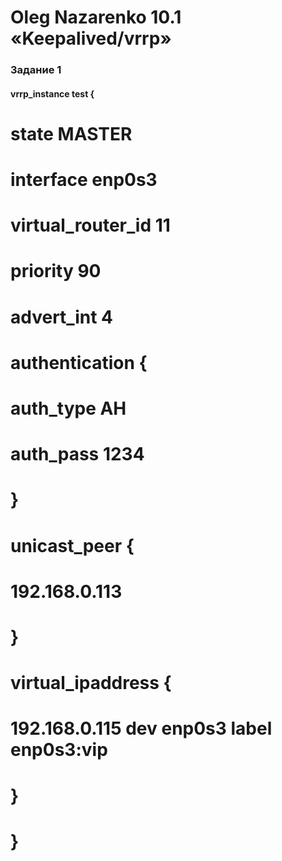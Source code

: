 # Oleg Nazarenko 10.1 «Keepalived/vrrp»

### Задание 1
                                                                            
#### vrrp_instance test {
# state MASTER
# interface enp0s3
# virtual_router_id 11
# priority 90
# advert_int 4
# authentication {
# auth_type AH
# auth_pass 1234
# }
# unicast_peer {
# 192.168.0.113
# }
# virtual_ipaddress {
# 192.168.0.115  dev enp0s3 label enp0s3:vip
# }
# }
